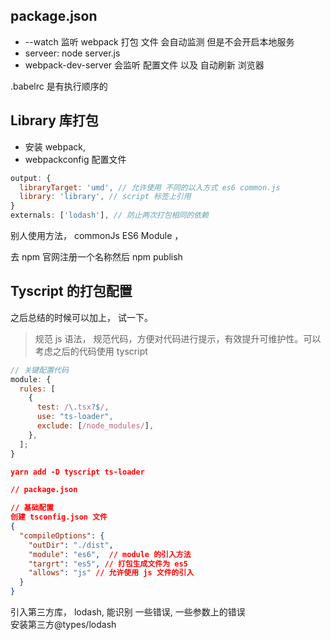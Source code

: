 ## package.json

- --watch 监听 webpack 打包 文件 会自动监测 但是不会开启本地服务
- serveer: node server.js
- webpack-dev-server 会监听 配置文件 以及 自动刷新 浏览器

.babelrc 是有执行顺序的

## Library 库打包

- 安装 webpack,
- webpackconfig 配置文件

```js
output: {
  libraryTarget: 'umd', // 允许使用 不同的以入方式 es6 common.js
  library: 'library', // script 标签上引用
}
externals: ['lodash'], // 防止两次打包相同的依赖
```

别人使用方法， commonJs ES6 Module ，

去 npm 官网注册一个名称然后 npm publish

## Tyscript 的打包配置

之后总结的时候可以加上， 试一下。

> 规范 js 语法， 规范代码，方便对代码进行提示，有效提升可维护性。可以考虑之后的代码使用 tyscript

```js
// 关键配置代码
module: {
  rules: [
    {
      test: /\.tsx?$/,
      use: "ts-loader",
      exclude: [/node_modules/],
    },
  ];
}
```
```json
yarn add -D tyscript ts-loader

// package.json

```
```json
// 基础配置
创建 tsconfig.json 文件
{
  "compileOptions": {
    "outDir": "./dist",
    "module": "es6",  // module 的引入方法
    "targrt": "es5", // 打包生成文件为 es5
    "allows": "js" // 允许使用 js 文件的引入
  }
}
```

引入第三方库， lodash, 能识别 一些错误, 一些参数上的错误  
安装第三方@types/lodash
